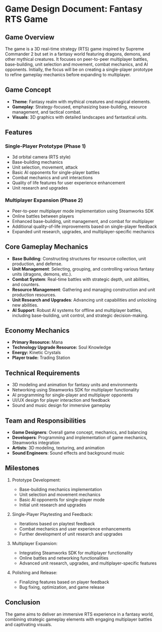 # Game Design Document: Fantasy RTS Game

## Game Overview
The game is a 3D real-time strategy (RTS) game inspired by Supreme Commander 2 but set in a fantasy world featuring dragons, demons, and other mythical creatures. It focuses on peer-to-peer multiplayer battles, base-building, unit selection and movement, combat mechanics, and AI opponents. Initially, the focus will be on creating a single-player prototype to refine gameplay mechanics before expanding to multiplayer.

## Game Concept
- **Theme**: Fantasy realm with mythical creatures and magical elements.
- **Gameplay**: Strategy-focused, emphasizing base-building, resource management, and tactical combat.
- **Visuals**: 3D graphics with detailed landscapes and fantastical units.

## Features
### Single-Player Prototype (Phase 1)
- 3d orbital camera (RTS style)
- Base-building mechanics
- Unit selection, movement, attack
- Basic AI opponents for single-player battles
- Combat mechanics and unit interactions
- Quality of life features for user experience enhancement
- Unit research and upgrades

### Multiplayer Expansion (Phase 2)
- Peer-to-peer multiplayer mode implementation using Steamworks SDK
- Online battles between players
- Enhanced base-building, unit management, and combat for multiplayer
- Additional quality-of-life improvements based on single-player feedback
- Expanded unit research, upgrades, and multiplayer-specific mechanics

## Core Gameplay Mechanics
- **Base Building**: Constructing structures for resource collection, unit production, and defense.
- **Unit Management**: Selecting, grouping, and controlling various fantasy units (dragons, demons, etc.).
- **Combat System**: Real-time battles with strategic depth, unit abilities, and counters.
- **Resource Management**: Gathering and managing construction and unit production resources.
- **Unit Research and Upgrades**: Advancing unit capabilities and unlocking new abilities.
- **AI Support**: Robust AI systems for offline and multiplayer battles, including base-building, unit control, and strategic decision-making.

## Economy Mechanics
- **Primary Resource:** Mana
- **Technology Upgrade Resource:** Soul Knowledge
- **Energy:** Kinetic Crystals
- **Player trade:** Trading Station

## Technical Requirements
- 3D modeling and animation for fantasy units and environments
- Networking using Steamworks SDK for multiplayer functionality
- AI programming for single-player and multiplayer opponents
- UI/UX design for player interaction and feedback
- Sound and music design for immersive gameplay

## Team and Responsibilities
- **Game Designers**: Overall game concept, mechanics, and balancing
- **Developers**: Programming and implementation of game mechanics, Steamworks integration
- **Artists**: 3D modeling, texturing, and animation
- **Sound Engineers**: Sound effects and background music

## Milestones
1. Prototype Development:
   - Base-building mechanics implementation
   - Unit selection and movement mechanics
   - Basic AI opponents for single-player mode
   - Initial unit research and upgrades

2. Single-Player Playtesting and Feedback:
   - Iterations based on playtest feedback
   - Combat mechanics and user experience enhancements
   - Further development of unit research and upgrades

3. Multiplayer Expansion:
   - Integrating Steamworks SDK for multiplayer functionality
   - Online battles and networking functionalities
   - Advanced unit research, upgrades, and multiplayer-specific features

4. Polishing and Release:
   - Finalizing features based on player feedback
   - Bug fixing, optimization, and game release

## Conclusion
The game aims to deliver an immersive RTS experience in a fantasy world, combining strategic gameplay elements with engaging multiplayer battles and captivating visuals.
